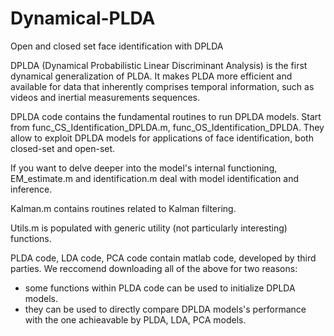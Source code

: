 # Dynamical-PLDA
Open and closed set face identification with DPLDA

DPLDA (Dynamical Probabilistic Linear Discriminant Analysis) is the first dynamical generalization of PLDA. 
It makes PLDA more efficient and available for data that inherently comprises temporal information, 
such as videos and inertial measurements sequences. 

DPLDA code contains the fundamental routines to run DPLDA models. 
  Start from func_CS_Identification_DPLDA.m, func_OS_Identification_DPLDA. 
  They allow to exploit DPLDA models for applications of face identification, both closed-set and open-set.

  If you want to delve deeper into the model's internal functioning,
  EM_estimate.m and identification.m deal with model identification and inference.

  Kalman.m contains routines related to Kalman filtering.

  Utils.m is populated with generic utility (not particularly interesting) functions.
  
PLDA code, LDA code, PCA code contain matlab code, developed by third parties.
  We reccomend downloading all of the above for two reasons:
  - some functions within PLDA code can be used to initialize DPLDA models.
  - they can be used to directly compare DPLDA models's performance with
  the one achieavable by PLDA, LDA, PCA models. 



